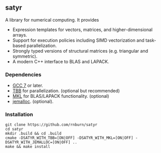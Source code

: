 satyr
-----
A library for numerical computing. It provides
* Expression templates for vectors, matrices, and higher-dimensional arrays.
* Support for execution policies including SIMD vectorization and task-based
parallelization.
* Strongly typed versions of structural matrices (e.g. triangular and
symmetric).
* A modern C++ interface to BLAS and LAPACK.

### Dependencies
* [GCC 7](https://gcc.gnu.org/) or later.
* [TBB](https://www.threadingbuildingblocks.org/) for parallelization. (optional but recommended)
* [MKL](https://software.intel.com/en-us/mkl) for BLAS/LAPACK functionality. (optional)
* [jemalloc](http://jemalloc.net/). (optional).

### Installation
```
git clone https://github.com/rnburn/satyr
cd satyr
mkdir .build && cd .build
cmake -DSATYR_WITH_TBB=[ON|OFF] -DSATYR_WITH_MKL=[ON|OFF] -DSATYR_WITH_JEMALLOC=[ON|OFF] ..
make && make install
```
